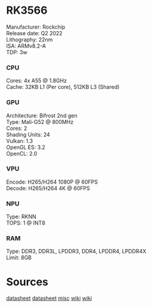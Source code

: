 # RK3566

Manufacturer: Rockchip</br>
Release date: Q2 2022</br>
Lithography: 22nm</br>
ISA: ARMv8.2-A</br>
TDP: 3w</br>

### CPU
Cores: 4x A55 @ 1.8GHz</br>
Cache: 32KB L1 (Per core), 512KB L3 (Shared)</br>

### GPU
Architecture: Bifrost 2nd gen</br>
Type: Mali-G52 @ 800MHz</br>
Cores: 2</br>
Shading Units: 24</br>
Vulkan: 1.3</br>
OpenGL ES: 3.2</br>
OpenCL: 2.0</br>

### VPU
Encode: H265/H264 1080P @ 60FPS</br>
Decode: H265/H264 4K @ 60FPS</br>

### NPU
Type: RKNN</br>
TOPS: 1 @ INT8</br>

### RAM
Type: DDR3, DDR3L, LPDDR3, DDR4, LPDDR4, LPDDR4X</br>
Limit: 8GB</br>

# Sources
[datasheet](https://www.rock-chips.com/uploads/pdf/2022.8.26/191/RK3566%20Brief%20Datasheet.pdf)
[datasheet](https://datasheet4u.com/pdf-down/R/K/3/RK3566-Rockchip.pdf)
[misc](https://gadgetversus.com/processor/rockchip-rk3566-specs)
[wiki](https://en.wikipedia.org/wiki/ARM_architecture_family)
[wiki](https://en.wikipedia.org/wiki/Mali_(processor))
